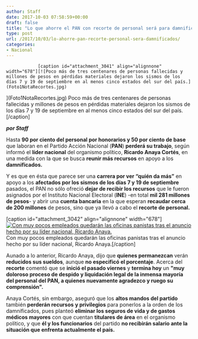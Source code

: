 ```yaml
---
author: Staff
date: 2017-10-03 07:58:59+00:00
draft: false
title: "Lo que ahorre el PAN con recorte de personal será para damnificados"
type: post
url: /2017/10/03/lo-ahorre-pan-recorte-personal-sera-damnificados/
categories:
- Nacional
---
```



				[caption id="attachment_3041" align="alignnone" width="678"][![Poco más de tres centenares de personas fallecidas y millones de pesos en pérdidas materiales dejaron los sismos de los días 7 y 19 de septiembre en al menos cinco estados del sur del país.](Foto1NotaRecortes.jpg)
](Foto1NotaRecortes.jpg) Poco más de tres centenares de personas fallecidas y millones de pesos en pérdidas materiales dejaron los sismos de los días 7 y 19 de septiembre en al menos cinco estados del sur del país.[/caption]

_**por Staff**_

Hasta **90 por ciento del personal por honorarios y 50 por ciento de base** que laboran en el Partido Acción Nacional (**PAN**) **perderá su trabajo**, según informó el **líder nacional** del organismo político, **Ricardo Anaya Cortés**, en una medida con la que se busca **reunir más recursos** en apoyo a los **damnificados.**

Y es que en ésta que parece ser una **carrera por ver “quién da más”** en apoyo a los **afectados por los sismos de los días 7 y 19 de septiembre** pasados, el PAN no sólo ofreció **dejar de recibir los recursos** que le fueron asignados por el Instituto Nacional Electoral (**INE**) -en total **mil 281 millones de pesos**- y abrir una **cuenta bancaria** en la que esperan **recaudar cerca de 200 millones** de pesos, sino que ya llevó a cabo el **recorte de personal.**

[caption id="attachment_3042" align="alignnone" width="678"][![Con muy pocos empleados quedarán las oficinas panistas tras el anuncio hecho por su líder nacional, Ricardo Anaya.](Foto2NotaRecortes.jpg)
](Foto2NotaRecortes.jpg) Con muy pocos empleados quedarán las oficinas panistas tras el anuncio hecho por su líder nacional, Ricardo Anaya.[/caption]

Aunado a lo anterior, Ricardo Anaya, dijo que **quienes permanezcan** verán **reducidos sus sueldos**, aunque **no especificó el porcentaje**. Acerca del **recorte** comentó que se **inició el pasado viernes** y **termina hoy** un **"muy doloroso proceso de despido y liquidación legal de la inmensa mayoría del personal del PAN, a quienes nuevamente agradezco y ruego su comprensión".**

Anaya Cortés, sin embargo, aseguró que los **altos mandos del partido** también **perderán recursos** **y privilegios** para ponerlos a la orden de los damnificados, pues planteó **eliminar los seguros de vida y de gastos médicos mayores** con que cuentan **titulares de área** en el organismo político, y que **él y los funcionarios** del partido **no recibirán salario ante la situación que enfrenta actualmente el país.**		
